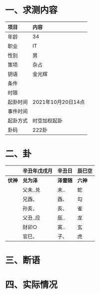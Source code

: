 # 一、求测内容
|项目|内容|
|:-|:-|
|年龄|34|
|职业|IT|
|性别|男|
|策项|杂占|
|钥语|金光辉|
|条件||
|时限||
|起卦时间|2021年10月20日14点|
|事件时间||
|起卦方式|时空加权起卦|
|卦码|222卦|

# 二、卦
||辛丑年戊戌月|辛丑日|辰巳空|
|:-|:-|:-|:-|
|**伏神**|**兑为泽**|**泽雷随**|**六神**|
||父未..兑|未..|蛇|
||兄酉、|酉、|勾|
||孙亥、|亥、|雀|
||父丑..应|辰..|龙|
||财卯○|寅..|玄|
||官巳、|子、|虎|


# 三、断语

# 四、实际情况